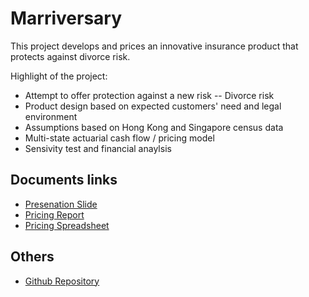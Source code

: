 # Marriversary
This project develops and prices an innovative insurance product that protects against divorce risk.

Highlight of the project:
- Attempt to offer protection against a new risk -- Divorce risk
- Product design based on expected customers' need and legal environment
- Assumptions based on Hong Kong and Singapore census data
- Multi-state actuarial cash flow / pricing model
- Sensivity test and financial anaylsis


## Documents links

- [Presenation Slide](https://actuarialcat.github.io/Marriversary/Final%20Presentation%20v4%20Public.pdf)
- [Pricing Report](https://actuarialcat.github.io/Marriversary/Real%20Report%20v7%20public.pdf)
- [Pricing Spreadsheet](https://drive.google.com/file/d/1PVgg0NLdfVziXrestsnmAjp-ZEFk8WjP/view?usp=sharing)


## Others

- [Github Repository](https://github.com/actuarialcat/Marriversary)
